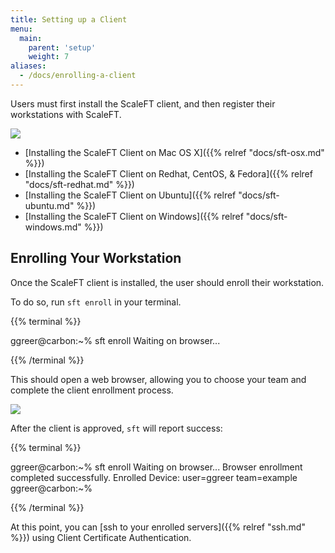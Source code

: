 ```yaml
---
title: Setting up a Client
menu:
  main:
    parent: 'setup'
    weight: 7
aliases:
  - /docs/enrolling-a-client
---
```


Users must first install the ScaleFT client, and then register their workstations with ScaleFT.

<img src="/docs/static/basic-usage-images/User-Setup@1x.png" style="max-width: 581px;" class="center-block" />

- [Installing the ScaleFT Client on Mac OS X]({{% relref "docs/sft-osx.md" %}})
- [Installing the ScaleFT Client on Redhat, CentOS, & Fedora]({{% relref "docs/sft-redhat.md" %}})
- [Installing the ScaleFT Client on Ubuntu]({{% relref "docs/sft-ubuntu.md" %}})
- [Installing the ScaleFT Client on Windows]({{% relref "docs/sft-windows.md" %}})

## Enrolling Your Workstation

Once the ScaleFT client is installed, the user should enroll their workstation.

To do so, run `sft enroll` in your terminal.

{{% terminal %}}<div>ggreer@carbon:~% sft enroll
Waiting on browser...




</div>{{% /terminal %}}

This should open a web browser, allowing you to choose your team and complete the client enrollment process.

<img src="/docs/static/client-enrollment-approval.png" style="max-height: 621px;" />

After the client is approved, `sft` will report success:

{{% terminal %}}<div>ggreer@carbon:~% sft enroll
Waiting on browser...
Browser enrollment completed successfully.
Enrolled Device: user=ggreer team=example
ggreer@carbon:~%


</div>{{% /terminal %}}

At this point, you can [ssh to your enrolled servers]({{% relref "ssh.md" %}}) using Client Certificate Authentication.
